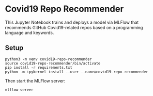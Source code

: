 # Covid19 Repo Recommender

This Jupyter Notebook trains and deploys a model via MLFlow that recommends GitHub Covid19-related repos based on a programming language and keywords.

## Setup

```
python3 -m venv covid19-repo-recommender
source covid19-repo-recommender/bin/activate
pip install -r requirements.txt
python -m ipykernel install --user --name=covid19-repo-recommender
```

Then start the MLFlow server:

```
mlflow server
```
